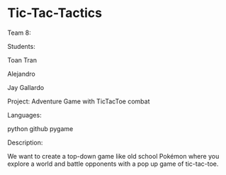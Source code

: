 # Tic-Tac-Tactics

Team 8:

Students:

Toan Tran

Alejandro 

Jay Gallardo

 

Project: Adventure Game with TicTacToe combat

 

Languages: 

python
github
pygame

 

Description:

We want to create a top-down game like old school Pokémon where you explore a world and battle opponents with a pop up game of tic-tac-toe. 
